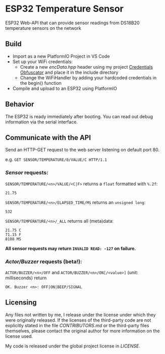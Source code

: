 # ESP32 Temperature Sensor
ESP32 Web-API that can provide sensor readings from DS18B20 temperature sensors on the network


## Build

- Import as a new PlatformIO Project in VS Code
- Set up your WiFi credentials:
  - Create a new *encData.hpp* header using my project [Credentials Obfuscator](https://github.com/execvpe/credentials-obfuscator) and place it in the include directory
  - Change the WiFiHandler by adding your hardcoded credentials in the begin() function
- Compile and upload to an ESP32 using PlatformIO

## Behavior

The ESP32 is ready immediately after booting. You can read out debug information via the serial interface.

## Communicate with the API

Send an HTTP-GET request to the web server listening on default port 80.

e.g. ```GET SENSOR/TEMPERATURE/0/VALUE/C HTTP/1.1```

### *Sensor* requests:

```SENSOR/TEMPERATURE/<n>/VALUE/<C|F>``` returns a ```float``` formatted with ```%.2f```:
```
21.75
```

```SENSOR/TEMPERATURE/<n>/ELAPSED_TIME/MS``` returns an ```unsigned long```:
```
532
```

```SENSOR/TEMPERATURE/<n>/_ALL``` returns all (meta)data:
```
21.75 C
71.15 F
8108 MS
```

**All sensor requests may return ```INVALID READ: -127``` on failure.**

### *Actor/Buzzer* requests (beta!):


```ACTOR/BUZZER/<n>/OFF``` and ```ACTOR/BUZZER/<n>/ON[/<value>]``` (unit: milliseconds) return
```
OK. Buzzer <n>: OFF|ON|BEEP/SIGNAL
```

## Licensing

Any files not written by me, I release under the license under which they were originally released. If the licenses of the third-party code are not explicitly stated in the file *CONTRIBUTORS.md* or the third-party files themselves, please contact the original author for more information on the license used.

My code is released under the global project license in *LICENSE*.
